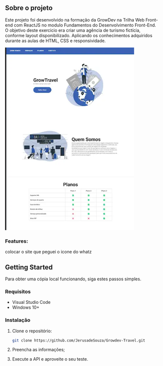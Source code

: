 ## Sobre o projeto

Este projeto foi desenvolvido na formação da GrowDev na Trilha Web Front-end com ReactJS no modulo Fundamentos do Desenvolvimento Front-End.
O objetivo deste exercicio era criar uma agência de turismo fictícia, conforme layout disponibilizado.
Aplicando os conhecimentos adquiridos durante as aulas de HTML, CSS e responsividade. 

![hero-image]

### Features:
colocar o site que peguei o icone do whatz

## Getting Started

Para obter uma cópia local funcionando, siga estes passos simples.

### Requisitos

- Visual Studio Code
- Windows 10+

### Instalação

1. Clone o repositório:
    ```sh
    git clone https://github.com/JerusadeSouza/Growdev-Travel.git
    ```


2. Preencha as informações;
3. Execute a API e aproveite o seu teste.


<!-- Links -->

<!-- Images -->
[hero-image]: images/heroimage.png
